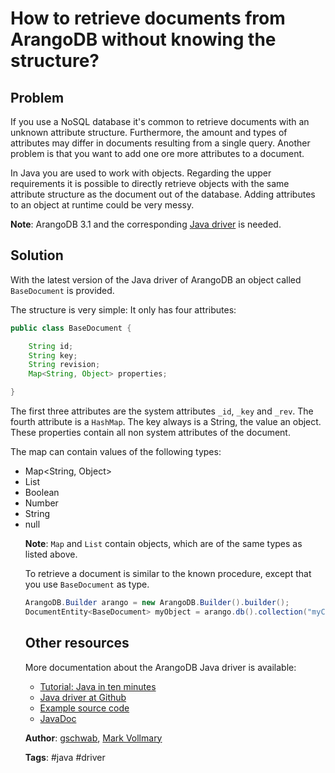 How to retrieve documents from ArangoDB without knowing the structure? 
======================================================================

Problem
-------

If you use a NoSQL database it's common to retrieve documents with an unknown attribute structure. Furthermore, the amount and types of attributes may differ in documents resulting from a single query. Another problem is that you want to add one ore more attributes to a document.
 
In Java you are used to work with objects. Regarding the upper requirements it is possible to directly retrieve objects with the same attribute structure as the document out of the database. Adding attributes to an object at runtime could be very messy.

**Note**: ArangoDB 3.1 and the corresponding [Java driver](https://github.com/arangodb/arangodb-java-driver#supported-versions) is needed.


Solution
--------

With the latest version of the Java driver of ArangoDB an object called `BaseDocument` is provided.

The structure is very simple: It only has four attributes:

```java
public class BaseDocument {

    String id;
    String key;
    String revision;
    Map<String, Object> properties;

}
```

The first three attributes are the system attributes `_id`, `_key` and `_rev`. The fourth attribute is a `HashMap`. The key always is a String, the value an object. These properties contain all non system attributes of the document. 

The map can contain values of the following types:

* Map<String, Object>
* List<Object>
* Boolean
* Number
* String
* null

**Note**: `Map` and `List` contain objects, which are of the same types as listed above.

To retrieve a document is similar to the known procedure, except that you use `BaseDocument` as type.
 
```java
ArangoDB.Builder arango = new ArangoDB.Builder().builder();
DocumentEntity<BaseDocument> myObject = arango.db().collection("myCollection").getDocument("myDocumentKey", BaseDocument.class);
```


Other resources
---------------

More documentation about the ArangoDB Java driver is available:

- [Tutorial: Java in ten minutes](https://www.arangodb.com/tutorials/tutorial-sync-java-driver/)
- [Java driver at Github](https://github.com/arangodb/arangodb-java-driver)
- [Example source code](https://github.com/arangodb/arangodb-java-driver/tree/master/src/test/java/com/arangodb/example)
- [JavaDoc](http://arangodb.github.io/arangodb-java-driver/javadoc-4_1/index.html)

**Author**:
[gschwab](https://github.com/gschwab),
[Mark Vollmary](https://github.com/mpv1989)

**Tags**: #java #driver
